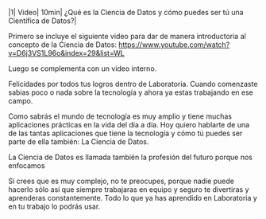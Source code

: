 ﻿|1|	Video|  10min|	¿Qué es la Ciencia de Datos y cómo puedes ser tú una Científica de Datos?| 


Primero se incluye el siguiente video para dar de manera introductoria al concepto de la Ciencia de Datos: 
https://www.youtube.com/watch?v=D6j3VS1L96o&index=29&list=WL

Luego se complementa con un video interno. 


Felicidades por todos tus logros dentro de Laboratoria. Cuando comenzaste sabias poco o nada sobre la tecnología y ahora ya estas trabajando en ese campo. 

Como sabrás el mundo de tecnología es muy amplio y tiene muchas aplicaciones prácticas en la vida del día a día. Hoy quiero hablarte de una de las tantas aplicaciones que tiene la tecnología y cómo tú puedes ser parte de ella también: La Ciencia de Datos. 

La Ciencia de Datos es llamada también la profesión del futuro porque nos enfocamos

Si crees que es muy complejo, no te preocupes, porque nadie puede hacerlo sólo así que siempre trabajaras en equipo y seguro te divertiras y aprenderas constantemente. 
Todo lo que ya has aprendido en Laboratoria y en tu trabajo lo podrás usar. 
